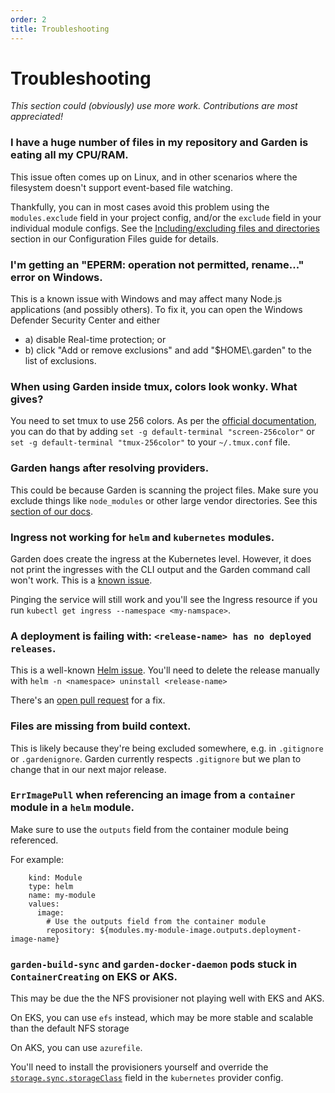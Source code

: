 ```yaml
---
order: 2
title: Troubleshooting
---
```


# Troubleshooting

_This section could (obviously) use more work. Contributions are most appreciated!_

### I have a huge number of files in my repository and Garden is eating all my CPU/RAM.

This issue often comes up on Linux, and in other scenarios where the filesystem doesn't support event-based file watching.

Thankfully, you can in most cases avoid this problem using the `modules.exclude` field in your project config, and/or the `exclude` field in your individual module configs. See the [Including/excluding files and directories](../guides/configuration-files.md#includingexcluding-files-and-directories) section in our Configuration Files guide for details.

### I'm getting an "EPERM: operation not permitted, rename..." error on Windows.

This is a known issue with Windows and may affect many Node.js applications (and possibly others).
To fix it, you can open the Windows Defender Security Center and either

- a) disable Real-time protection; or
- b) click "Add or remove exclusions" and add "$HOME\\.garden" to the list of exclusions.

### When using Garden inside tmux, colors look wonky. What gives?

You need to set tmux to use 256 colors. As per the [official documentation](https://github.com/tmux/tmux/wiki/FAQ#how-do-i-use-a-256-colour-terminal), you can do that by adding `set -g default-terminal "screen-256color"`
or `set -g default-terminal "tmux-256color"` to your `~/.tmux.conf` file.

### Garden hangs after resolving providers.

This could be because Garden is scanning the project files. Make sure you exclude things like `node_modules` or other large vendor directories. See this [section of our docs](https://docs.garden.io/guides/configuration-files#including-excluding-files-and-directories).

### Ingress not working for `helm` and `kubernetes` modules.

Garden does create the ingress at the Kubernetes level. However, it does not print the ingresses with the CLI output and the Garden command call won't work. This is a [known issue](https://github.com/garden-io/garden/issues/718).

Pinging the service will still work and you'll see the Ingress resource if you run `kubectl get ingress --namespace <my-namspace>`.

### A deployment is failing with: `<release-name> has no deployed releases`.

This is a well-known [Helm issue](https://github.com/helm/helm/issues/3208). You'll need to delete the release manually with `helm -n <namespace> uninstall <release-name>`

There's an [open pull request](https://github.com/helm/helm/pull/7653) for a fix.

### Files are missing from build context.

This is likely because they're being excluded somewhere, e.g. in `.gitignore` or `.gardenignore`. Garden currently respects `.gitignore` but we plan to change that in our next major release.

### `ErrImagePull` when referencing an image from a `container` module in a `helm` module.

Make sure to use the `outputs` field from the container module being referenced.

For example:

```console
    kind: Module
    type: helm
    name: my-module
    values:
      image:
        # Use the outputs field from the container module
        repository: ${modules.my-module-image.outputs.deployment-image-name}
```

### `garden-build-sync` and `garden-docker-daemon` pods stuck in `ContainerCreating` on EKS or AKS.

This may be due the the NFS provisioner not playing well with EKS and AKS.

On EKS, you can use `efs` instead, which may be more stable and scalable than the default NFS storage

On AKS, you can use `azurefile`.

You'll need to install the provisioners yourself and override the [`storage.sync.storageClass`](https://docs.garden.io/reference/providers/kubernetes#providers-storage-sync) field in the `kubernetes` provider config.
